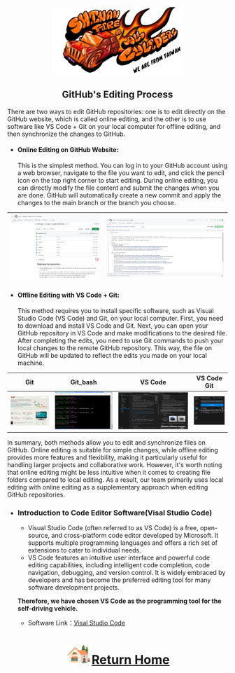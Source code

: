 <div align="center"><img src="../../other/img/logo.png" width=300 ></div>

## <div align="center">GitHub's Editing Process </div>
There are two ways to edit GitHub repositories: one is to edit directly on the GitHub website, which is called online editing, and the other is to use software like VS Code + Git on your local computer for offline editing, and then synchronize the changes to GitHub.

- #### Online Editing on GitHub Website:
  This is the simplest method. You can log in to your GitHub account using a web browser, navigate to the file you want to edit, and click the pencil icon on the top right corner to start editing. During online editing, you can directly modify the file content and submit the changes when you are done. GitHub will automatically create a new commit and apply the changes to the main branch or the branch you choose.
<div align="center">  
  
|<img src="./img/github_web_edit.png" alt="github_web_edit.png"  width=300/>|<img src="./img/github_web_edit1.png" alt="github_web_edit.png"  width=400/>|
|:---:|:---:|
</div>

- #### Offline Editing with VS Code + Git:
  This method requires you to install specific software, such as Visual Studio Code (VS Code) and Git, on your local computer. First, you need to download and install VS Code and Git. Next, you can open your GitHub repository in VS Code and make modifications to the desired file. After completing the edits, you need to use Git commands to push your local changes to the remote GitHub repository. This way, the file on GitHub will be updated to reflect the edits you made on your local machine.  

|Git| Git_bash|VS Code| VS Code Git|
|:---:|:---:|:---:|:---:|
|<img src="./img/git.png" alt="git"  width=250/>|<img src="./img/git_bash.png" alt="git_bash"  width=300/>|<img src="./img/vscode.png" alt="vscode"  width=450/>|<img src="./img/vscode_git.png" alt="git"  width=150/>|

  In summary, both methods allow you to edit and synchronize files on GitHub. Online editing is suitable for simple changes, while offline editing provides more features and flexibility, making it particularly useful for handling larger projects and collaborative work. However, it's worth noting that online editing might be less intuitive when it comes to creating file folders compared to local editing. As a result, our team primarily uses local editing with online editing as a supplementary approach when editing GitHub repositories.  
 

- ### Introduction to Code Editor Software(Visal Studio Code) 

  - Visual Studio Code (often referred to as VS Code) is a free, open-source, and cross-platform code editor developed by Microsoft. It supports multiple programming languages and offers a rich set of extensions to cater to individual needs.
  - VS Code features an intuitive user interface and powerful code editing capabilities, including intelligent code completion, code navigation, debugging, and version control. It is widely embraced by developers and has become the preferred editing tool for many software development projects.

  __Therefore, we have chosen VS Code as the programming tool for the self-driving vehicle.__

  - Software Link：[Visal Studio Code](https://code.visualstudio.com/) 


# <div align="center">![HOME](../../other/img/Home.png)[Return Home](../../)</div>  


